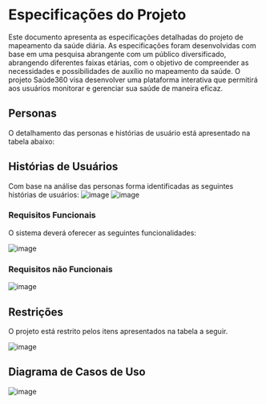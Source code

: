 # Especificações do Projeto

<p>Este documento apresenta as especificações detalhadas do projeto de mapeamento da saúde diária. As especificações foram desenvolvidas com base em uma pesquisa abrangente com um público diversificado, abrangendo diferentes faixas etárias, com o objetivo de compreender as necessidades e possibilidades de auxílio no mapeamento da saúde. O projeto Saúde360 visa desenvolver uma plataforma interativa que permitirá aos usuários monitorar e gerenciar sua saúde de maneira eficaz.</p>


## Personas
O detalhamento das personas e histórias de usuário está apresentado na tabela abaixo:


## Histórias de Usuários

Com base na análise das personas forma identificadas as seguintes histórias de usuários:
![image](https://github.com/ICEI-PUC-Minas-PMV-ADS/pmv-ads-2023-2-e2-proj-int-t11-pmv-ads-2023-2-e2-t11-projsaude360/assets/127440373/30742902-7784-4407-be99-b17c1fd054eb)
![image](https://github.com/ICEI-PUC-Minas-PMV-ADS/pmv-ads-2023-2-e2-proj-int-t11-pmv-ads-2023-2-e2-t11-projsaude360/assets/127440373/729335df-7a68-4e97-9b06-464039c9e37b)

### Requisitos Funcionais

<p>O sistema deverá oferecer as seguintes funcionalidades:</p>

![image](https://github.com/ICEI-PUC-Minas-PMV-ADS/pmv-ads-2023-2-e2-proj-int-t11-pmv-ads-2023-2-e2-t11-projsaude360/assets/127440373/a08a2063-ce45-458f-85a3-4ccf8be2488e)


### Requisitos não Funcionais

![image](https://github.com/ICEI-PUC-Minas-PMV-ADS/pmv-ads-2023-2-e2-proj-int-t11-pmv-ads-2023-2-e2-t11-projsaude360/assets/127440373/894c1942-28aa-4efe-9e10-5a4912de1b76)

## Restrições

O projeto está restrito pelos itens apresentados na tabela a seguir.

![image](https://github.com/ICEI-PUC-Minas-PMV-ADS/pmv-ads-2023-2-e2-proj-int-t11-pmv-ads-2023-2-e2-t11-projsaude360/assets/127440373/7a68ff8e-8995-41fe-a413-5bdffb976316)


## Diagrama de Casos de Uso

![image](https://github.com/ICEI-PUC-Minas-PMV-ADS/pmv-ads-2023-2-e2-proj-int-t11-pmv-ads-2023-2-e2-t11-projsaude360/assets/125780065/490d22aa-95c7-4d6d-adf3-987f40f9c63d)

